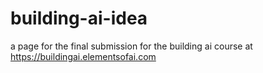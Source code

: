 # building-ai-idea
a page for the final submission for the building ai course at https://buildingai.elementsofai.com
